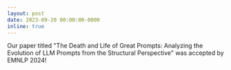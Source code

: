 ```yaml
---
layout: post
date: 2023-09-20 00:00:00-0000
inline: true
---
```


Our paper titled "The Death and Life of Great Prompts: Analyzing the Evolution of LLM Prompts from the Structural Perspective" was accepted by EMNLP 2024!
